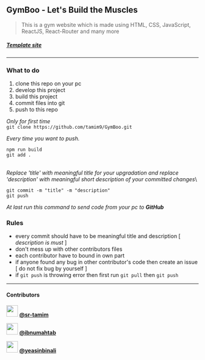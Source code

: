 ## GymBoo - Let's Build the Muscles
> This is a gym website which is made using HTML, CSS, JavaScript, ReactJS, React-Router and many more
##### [Template site](http://preview.themeforest.net/item/strongr-fitness-gym-elementor-template-kit/full_screen_preview/33813710?_ga=2.212789522.724411514.1637227568-1557714179.1637227568&_gac=1.191320408.1637227568.Cj0KCQiAkNiMBhCxARIsAIDDKNXJQE1hjioNRsWQuxahfrpOo9oorApt5TLDjDC-ypkM5F6PV-X4994aAjlKEALw_wcB)
----------

### **What to do**
1. clone this repo on your pc
2. develop this project
3. build this project
4. commit files into git
5. push to this repo


*Only for first time*\
```git clone https://github.com/tamim9/GymBoo.git```

*Every time you want to push.*
```command
npm run build
git add .
```
\
*Replace 'title' with meaningful title for your upgradation and replace 'description' with meaningful short description of your committed changes*\
```console
git commit -m "title" -m "description"
git push
```
*At last run this command to send code from your pc to **_GitHub_***



### **Rules**
- every commit should have to be meaningful title and description [ *description is must* ]
- don't mess up with other contributors files
- each contributor have to bound in own part
- if anyone found any bug in other contributor's code then create an issue [ do not fix bug by yourself ]
- if `git push` is throwing error then first run `git pull` then `git push`

----------

#### Contributors

<img src="https://avatars.githubusercontent.com/u/86656406?v=4" alt=""  width="30" height="30" /> [**@sr-tamim**](https://github.com/sr-tamim)

<img src="https://avatars.githubusercontent.com/u/75596348?v=4" alt="" width="30" height="30" /> [**@ibnumahtab**](https://github.com/ibnumahtab)

<img src="https://avatars.githubusercontent.com/u/86640472?v=4" alt="" width="30" height="30" /> [**@yeasinbinali**](https://github.com/yeasinbinali)
